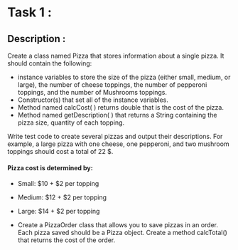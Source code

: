 # Task 1 :
## Description :

Create a class named Pizza that stores information about a single pizza. It should contain the following: 
- instance variables to store the size of the pizza  (either small,  medium, or large), the number of cheese toppings, the number of pepperoni toppings, and the number of Mushrooms toppings. 
- Constructor(s) that set all of the instance variables.
- Method named calcCost( ) returns double that is the cost of the pizza.
- Method named getDescription( ) that returns a String containing the pizza size, quantity of each topping.

Write test code to create several pizzas and output their descriptions. For example, a large pizza with one cheese, one pepperoni, and two mushroom toppings should cost a total of 22 $. 

  #### Pizza cost is determined by:
  
  - Small: $10 + $2 per topping
  - Medium: $12 + $2 per topping
  - Large: $14 + $2 per topping


- Create a PizzaOrder class that allows you to save pizzas in an order. Each pizza saved should be a Pizza object. Create a method calcTotal() that returns the cost of the order.
